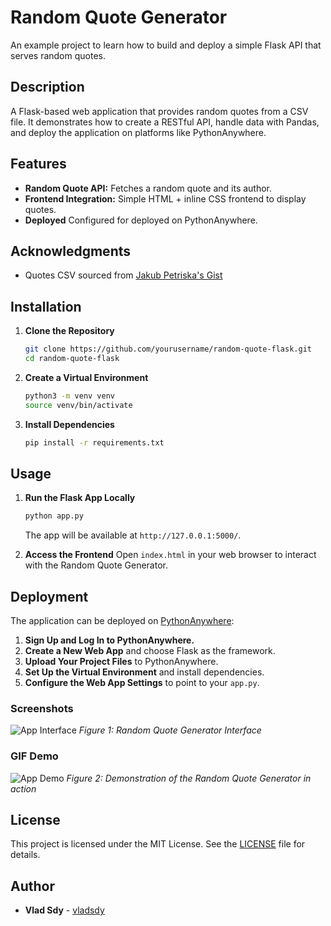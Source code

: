# Random Quote Generator

An example project to learn how to build and deploy a simple Flask API that serves random quotes.

## Description

A Flask-based web application that provides random quotes from a CSV file. It demonstrates how to create a RESTful API, handle data with Pandas, and deploy the application on platforms like PythonAnywhere.

## Features

- **Random Quote API:** Fetches a random quote and its author.
- **Frontend Integration:** Simple HTML + inline CSS frontend to display quotes.
- **Deployed** Configured for deployed on PythonAnywhere.

## Acknowledgments

- Quotes CSV sourced from [Jakub Petriska's Gist](https://gist.github.com/JakubPetriska/060958fd744ca34f099e947cd080b540)

## Installation

1. **Clone the Repository**
   ```bash
   git clone https://github.com/yourusername/random-quote-flask.git
   cd random-quote-flask
   ```

2. **Create a Virtual Environment**
   ```bash
   python3 -m venv venv
   source venv/bin/activate
   ```

3. **Install Dependencies**
   ```bash
   pip install -r requirements.txt
   ```

## Usage

1. **Run the Flask App Locally**
   ```bash
   python app.py
   ```
   The app will be available at `http://127.0.0.1:5000/`.

2. **Access the Frontend**
   Open `index.html` in your web browser to interact with the Random Quote Generator.

## Deployment

The application can be deployed on [PythonAnywhere](https://www.pythonanywhere.com/):

1. **Sign Up and Log In to PythonAnywhere.**
2. **Create a New Web App** and choose Flask as the framework.
3. **Upload Your Project Files** to PythonAnywhere.
4. **Set Up the Virtual Environment** and install dependencies.
5. **Configure the Web App Settings** to point to your `app.py`.

### Screenshots

![App Interface](path/to/screenshot.png)
*Figure 1: Random Quote Generator Interface*

### GIF Demo

![App Demo](path/to/demo.gif)
*Figure 2: Demonstration of the Random Quote Generator in action*

## License

This project is licensed under the MIT License. See the [LICENSE](LICENSE) file for details.

## Author

- **Vlad Sdy** - [vladsdy](https://github.com/vladsdy)

